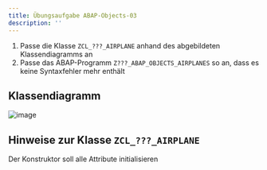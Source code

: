 ```yaml
---
title: Übungsaufgabe ABAP-Objects-03
description: ''
---
```


1. Passe die Klasse `ZCL_???_AIRPLANE` anhand des abgebildeten Klassendiagramms an
2. Passe das ABAP-Programm `Z???_ABAP_OBJECTS_AIRPLANES` so an, dass es keine Syntaxfehler mehr enthält

## Klassendiagramm
![image](https://user-images.githubusercontent.com/47243617/210181562-cafa13fd-fcaf-4a93-9452-f99f1b57ffb2.png)

## Hinweise zur Klasse `ZCL_???_AIRPLANE`
Der Konstruktor soll alle Attribute initialisieren

